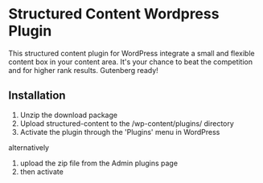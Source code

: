 # Structured Content Wordpress Plugin

This structured content plugin for WordPress integrate a small and flexible content box in your content area. It\'s your
chance to beat the competition and for higher rank results. Gutenberg ready!

## Installation

1. Unzip the download package
2. Upload structured-content to the /wp-content/plugins/ directory
3. Activate the plugin through the \'Plugins\' menu in WordPress

alternatively

1. upload the zip file from the Admin plugins page
2. then activate
